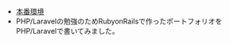 * [本番環境](http://sheltered-sea-14528.herokuapp.com/)
* PHP/Laravelの勉強のためRubyonRailsで作ったポートフォリオをPHP/Laravelで書いてみました。